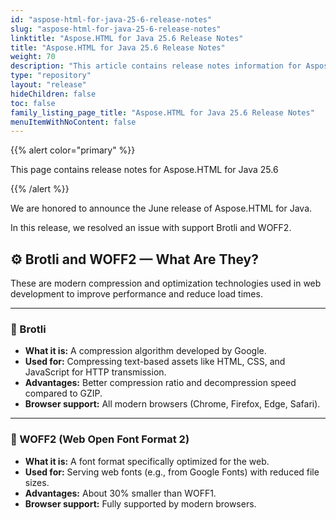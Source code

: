 ```yaml
---
id: "aspose-html-for-java-25-6-release-notes"
slug: "aspose-html-for-java-25-6-release-notes"
linktitle: "Aspose.HTML for Java 25.6 Release Notes"
title: "Aspose.HTML for Java 25.6 Release Notes"
weight: 70
description: "This article contains release notes information for Aspose.HTML for Java 25.6."
type: "repository"
layout: "release"
hideChildren: false
toc: false
family_listing_page_title: "Aspose.HTML for Java 25.6 Release Notes"
menuItemWithNoContent: false
---
```


{{% alert color="primary" %}}

This page contains release notes for Aspose.HTML for Java 25.6

{{% /alert %}}

We are honored to announce the June release of Aspose.HTML for Java.

In this release, we resolved an issue with support Brotli and WOFF2.

## ⚙️ Brotli and WOFF2 — What Are They?

These are modern compression and optimization technologies used in web development to improve performance and reduce load times.

---

### 🔹 Brotli

* **What it is:** A compression algorithm developed by Google.
* **Used for:** Compressing text-based assets like HTML, CSS, and JavaScript for HTTP transmission.
* **Advantages:** Better compression ratio and decompression speed compared to GZIP.
* **Browser support:** All modern browsers (Chrome, Firefox, Edge, Safari).

---

### 🔹 WOFF2 (Web Open Font Format 2)

* **What it is:** A font format specifically optimized for the web.
* **Used for:** Serving web fonts (e.g., from Google Fonts) with reduced file sizes.
* **Advantages:** About 30% smaller than WOFF1.
* **Browser support:** Fully supported by modern browsers.

